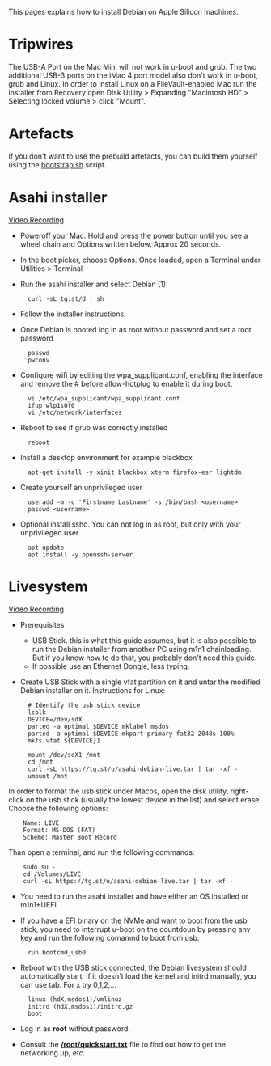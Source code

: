 This pages explains how to install Debian on Apple Silicon machines.

# Tripwires
The USB-A Port on the Mac Mini will not work in u-boot and grub.  The two
additional USB-3 ports on the iMac 4 port model also don't work in u-boot, grub
and Linux. In order to install Linux on a FileVault-enabled Mac run the
installer from Recovery open Disk Utility > Expanding "Macintosh HD" >
Selecting locked volume > click "Mount".

# Artefacts
If you don't want to use the prebuild artefacts, you can build them yourself using the [bootstrap.sh](https://git.zerfleddert.de/cgi-bin/gitweb.cgi/m1-debian/blob_plain/refs/heads/master:/bootstrap.sh) script.

# Asahi installer

[Video Recording](https://tg.st/u/debian_asahi_installer.mp4)

* Poweroff your Mac. Hold and press the power button until you see a wheel chain and Options written below. Approx 20 seconds.

* In the boot picker, choose Options. Once loaded, open a Terminal under Utilities > Terminal

* Run the asahi installer and select Debian (1):

        curl -sL tg.st/d | sh

* Follow the installer instructions.

* Once Debian is booted log in as root without password and set a root password

        passwd
        pwconv

* Configure wifi by editing the wpa_supplicant.conf, enabling the interface and remove the # before allow-hotplug to enable it during boot.

        vi /etc/wpa_supplicant/wpa_supplicant.conf
        ifup wlp1s0f0
        vi /etc/network/interfaces

* Reboot to see if grub was correctly installed

        reboot

* Install a desktop environment for example blackbox

        apt-get install -y xinit blackbox xterm firefox-esr lightdm

* Create yourself an unprivileged user

        useradd -m -c 'Firstname Lastname' -s /bin/bash <username>
        passwd <username>

* Optional install sshd. You can not log in as root, but only with your unprivileged user

        apt update
        apt install -y openssh-server

# Livesystem
[Video Recording](https://tg.st/u/live.mp4)
* Prerequisites

    * USB Stick. this is what this guide assumes, but it is also possible to run the Debian installer from another PC using m1n1 chainloading. But if you know how to do that, you probably don't need this guide.
    * If possible use an Ethernet Dongle, less typing.

* Create USB Stick with a single vfat partition on it and untar the modified Debian installer on it. Instructions for Linux:

        # Identify the usb stick device
        lsblk
        DEVICE=/dev/sdX
        parted -a optimal $DEVICE mklabel msdos
        parted -a optimal $DEVICE mkpart primary fat32 2048s 100%
        mkfs.vfat ${DEVICE}1

        mount /dev/sdX1 /mnt
        cd /mnt
        curl -sL https://tg.st/u/asahi-debian-live.tar | tar -xf -
        umount /mnt

In order to format the usb stick under Macos, open the disk utility, right-click on the usb stick (usually the lowest device in the list) and select erase. Choose the following options:

        Name: LIVE
        Format: MS-DOS (FAT)
        Scheme: Master Boot Record

Than open a terminal, and run the following commands:

        sudo su -
        cd /Volumes/LIVE
        curl -sL https://tg.st/u/asahi-debian-live.tar | tar -xf -

* You need to run the asahi installer and have either an OS installed or m1n1+UEFI.

* If you have a EFI binary on the NVMe and want to boot from the usb stick, you need to interrupt u-boot on the countdoun by pressing any key and run the following comamnd to boot from usb:

        run bootcmd_usb0

* Reboot with the USB stick connected, the Debian livesystem should automatically start, if it doesn't load the kernel and initrd manually, you can use tab. For x try 0,1,2,...

        linux (hdX,msdos1)/vmlinuz
        initrd (hdX,msdos1)/initrd.gz
        boot

* Log in as **root** without password.

* Consult the **[/root/quickstart.txt](https://git.zerfleddert.de/cgi-bin/gitweb.cgi/m1-debian/blob_plain/refs/heads/master:/files/quickstart.txt)** file to find out how to get the networking up, etc.
